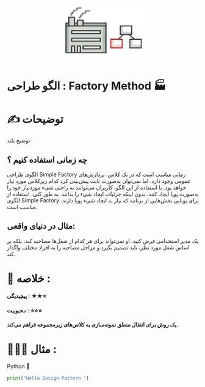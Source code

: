 <p align="center">
  <img src="https://github.com/mojtabapaso/Design-Pattern-Persian/blob/main/img/Creational/factory-method-mini.png" height="150px" />
</p>

# الگو طراحی :  Factory Method 🏭

# ✍️ توضیحات 
توضیح بلند
## چه زمانی استفاده کنیم ؟

 الگوی طراحی Simple Factory زمانی مناسب است که در یک کلاس، پردازش‌های عمومی وجود دارد، اما نمی‌توان به‌صورت ثابت پیش‌بینی کرد کدام زیرکلاس مورد نیاز خواهد بود. با استفاده از این الگو، کاربران می‌توانند به راحتی شیء موردنیاز خود را به‌صورت پویا ایجاد کنند، بدون اینکه جزئیات ایجاد شیء را بدانند. به طور کلی، استفاده از الگوی Simple Factory برای پویایی بخش‌هایی از برنامه که نیاز به ایجاد شیء پویا دارند، مناسب است.

## مثال در دنیای واقعی:
یک مدیر استخدامی فرض کنید. او نمی‌تواند برای هر کدام از شغل‌ها مصاحبه کند، بلکه بر اساس شغل مورد نظر، باید تصمیم بگیرد و مراحل مصاحبه را به افراد مختلف واگذار کند.

 # 📝 خلاصه :
**پیچیدیگی** : **★★⭐** 

م**حبوبیت** : **⭐⭐⭐**

**یک روش برای انتقال منطق نمونه‌سازی به کلاس‌های زیرمجموعه فراهم می‌کند.**

# 👨🏻‍💻 مثال  :
Python 🐍 


```python
print("Hello Design Pattern ")
```
